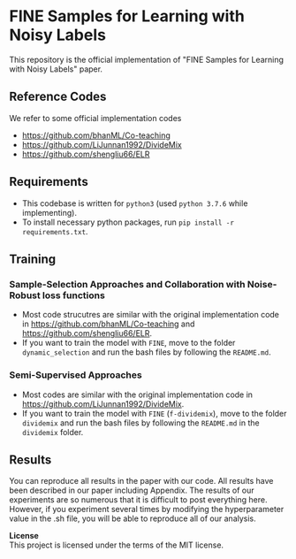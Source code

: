 # FINE Samples for Learning with Noisy Labels
This repository is the official implementation of "FINE Samples for Learning with Noisy Labels" paper.

## Reference Codes
We refer to some official implementation codes

 - https://github.com/bhanML/Co-teaching
 - https://github.com/LiJunnan1992/DivideMix
 - https://github.com/shengliu66/ELR

 
## Requirements
- This codebase is written for `python3` (used `python 3.7.6` while implementing).
- To install necessary python packages, run `pip install -r requirements.txt`.


## Training

### Sample-Selection Approaches and Collaboration with Noise-Robust loss functions
 - Most code strucutres are similar with the original implementation code in https://github.com/bhanML/Co-teaching and https://github.com/shengliu66/ELR. 
 - If you want to train the model with `FINE`, move to the folder `dynamic_selection` and run the bash files by following the `README.md`.
 
### Semi-Supervised Approaches
- Most codes are similar with the original implementation code in https://github.com/LiJunnan1992/DivideMix. 
- If you want to train the model with `FINE` (`f-dividemix`), move to the folder `dividemix` and run the bash files by following the `README.md` in the `dividemix` folder.


## Results
You can reproduce all results in the paper with our code. All results have been described in our paper including Appendix. The results of our experiments are so numerous that it is difficult to post everything here. However, if you experiment several times by modifying the hyperparameter value in the .sh file, you will be able to reproduce all of our analysis.

<b>License</b>\
This project is licensed under the terms of the MIT license.

